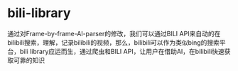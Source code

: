 # bili-library
通过对Frame-by-frame-Al-parser的修改，我们可以通过BILI API来自动的在bilibili搜索，理解，记录bilibili的视频，那么，bilibili可以作为类似bing的搜索平台，bili library应运而生，通过爬虫和BILI API，让用户在借助AI，在bilibili快速获取可靠的知识
